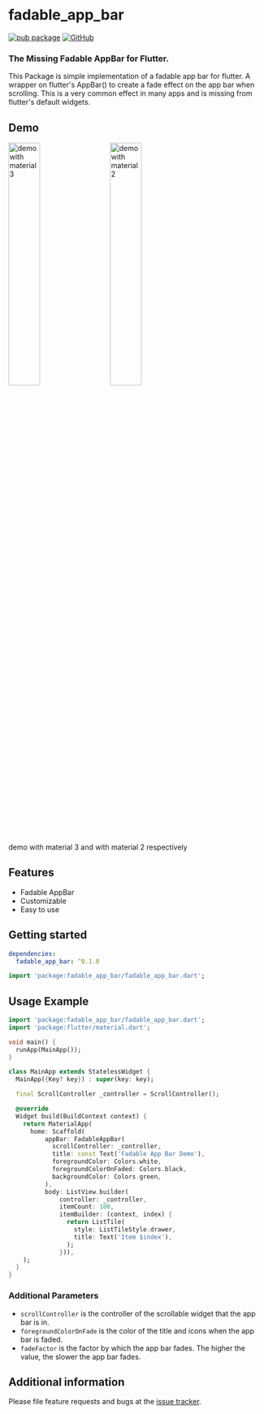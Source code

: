 # fadable_app_bar
  
  [![pub package](https://img.shields.io/pub/v/fadable_app_bar.svg)](https://pub.dartlang.org/packages/fadable_app_bar)
  [![GitHub](https://img.shields.io/github/license/shivanuj13/fadable_app_bar)](https://pub.flutter-io.cn/packages/fadable_app_bar/license)

### The Missing Fadable AppBar for Flutter.

This Package is simple implementation of a fadable app bar for flutter. A wrapper on flutter's AppBar() to create a fade effect on the app bar when scrolling. This is a very common effect in many apps and is missing from flutter's default widgets.

## Demo

<img src="https://github.com/shivanuj13/fadable_app_bar/blob/main/asset/screenshot/example-material-3.gif?raw=true" width=35% alt="demo with material 3"> &nbsp;&nbsp;&nbsp;&nbsp;
<img src="https://github.com/shivanuj13/fadable_app_bar/blob/main/asset/screenshot/example.gif?raw=true" width=35% alt="demo with material 2">

demo with material 3 and with material 2 respectively

## Features

- Fadable AppBar
- Customizable
- Easy to use

## Getting started

```yaml
dependencies:
  fadable_app_bar: ^0.1.0
```

```dart
import 'package:fadable_app_bar/fadable_app_bar.dart';
```

## Usage Example

```dart
import 'package:fadable_app_bar/fadable_app_bar.dart';
import 'package:flutter/material.dart';

void main() {
  runApp(MainApp());
}

class MainApp extends StatelessWidget {
  MainApp({Key? key}) : super(key: key);

  final ScrollController _controller = ScrollController();

  @override
  Widget build(BuildContext context) {
    return MaterialApp(
      home: Scaffold(
          appBar: FadableAppBar(
            scrollController: _controller,
            title: const Text('Fadable App Bar Demo'),
            foregroundColor: Colors.white,
            foregroundColorOnFaded: Colors.black,
            backgroundColor: Colors.green,
          ),
          body: ListView.builder(
              controller: _controller,
              itemCount: 100,
              itemBuilder: (context, index) {
                return ListTile(
                  style: ListTileStyle.drawer,
                  title: Text('Item $index'),
                );
              })),
    );
  }
}
```
### Additional Parameters

- `scrollController` is the controller of the scrollable widget that the app bar is in.
- `foregroundColorOnFade` is the color of the title and icons when the app bar is faded.
- `fadeFactor` is the factor by which the app bar fades. The higher the value, the slower the app bar fades.

## Additional information

Please file feature requests and bugs at the [issue tracker](https://github.com/shivanuj13/fadable_app_bar/issues).

